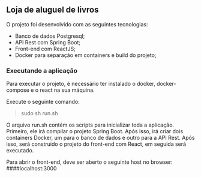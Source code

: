 ## Loja de aluguel de livros

O projeto foi desenvolvido com as seguintes tecnologias:
- Banco de dados Postgresql;
- API Rest com Spring Boot;
- Front-end com ReactJS;
- Docker para separação em containers e build do projeto;

### Executando a aplicação

Para executar o projeto, é necessário ter instalado o docker, docker-compose e o react na sua máquina.

Execute o seguinte comando:
> sudo sh run.sh

O arquivo run.sh contém os scripts para inicializar toda a aplicação. 
Primeiro, ele irá compilar o projeto Spring Boot. 
Após isso, irá criar dois containers Docker, um para o banco de dados e outro para a API Rest.
Após isso, será construido o projeto do front-end com React, em seguida será executado.

Para abrir o front-end, deve ser aberto o  seguinte host no browser:
####localhost:3000
